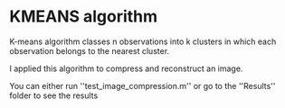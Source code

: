 # KMEANS algorithm

K-means algorithm classes n observations into k 
clusters in which each observation belongs to the nearest cluster. 

I applied this algorithm to compress and reconstruct an image.

You can either run ''test_image_compression.m'' or go to the ''Results'' folder to see the results
